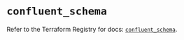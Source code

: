 # `confluent_schema`

Refer to the Terraform Registry for docs: [`confluent_schema`](https://registry.terraform.io/providers/confluentinc/confluent/2.10.0/docs/resources/schema).

